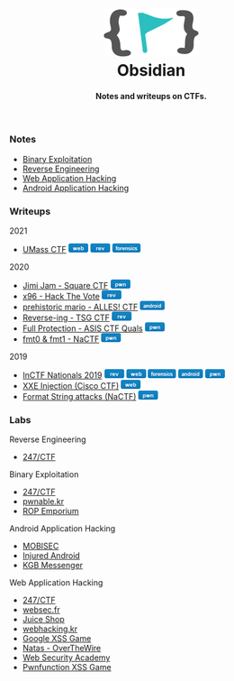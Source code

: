 <h1 align="center">
  <br>
  <a href="https://github.com/abhaynayar/obsidian"><img src="res/logo.png" alt="Arjun"></a>
  <br>
  Obsidian
  <br>
</h1>

<h4 align="center">Notes and writeups on CTFs.</h4>

<br>

### Notes

- [Binary Exploitation](notes/pwn.md)
- [Reverse Engineering](notes/rev.md)
- [Web Application Hacking](notes/web.md)
- [Android Application Hacking](notes/android.md)

### Writeups

2021

- [UMass CTF](writeups/2021/umass.md) ![](res/web.png) ![](res/rev.png) ![](res/forensics.png)

2020

- [Jimi Jam - Square CTF](writeups/2020/square.md) ![](res/pwn.png)
- [x96 - Hack The Vote](writeups/2020/hackthevote/x96.md) ![](res/rev.png)
- [prehistoric mario - ALLES! CTF](https://abhaynayar.com/writeups/alles.html) ![](res/android.png)
- [Reverse-ing - TSG CTF](https://abhaynayar.com/writeups/tsg.html) ![](res/rev.png)
- [Full Protection - ASIS CTF Quals](https://abhaynayar.com/writeups/asis.html) ![](res/pwn.png)
- [fmt0 & fmt1 - NaCTF](https://abhaynayar.com/writeups/nactf.html) ![](res/pwn.png)

2019

- [InCTF Nationals 2019](https://abhaynayar.com/writeups/inctf.html) ![](res/rev.png) ![](res/web.png) ![](res/forensics.png) ![](res/android.png) ![](res/pwn.png)
- [XXE Injection (Cisco CTF)](https://abhaynayar.com/writeups/cisco.html) ![](res/web.png)
- [Format String attacks (NaCTF)](https://abhaynayar.com/writeups/nactf.html) ![](res/pwn.png)

### Labs

Reverse Engineering

- [247/CTF](labs/rev/247ctf.md)

Binary Exploitation

- [247/CTF](labs/pwn/247ctf.md)
- [pwnable.kr](labs/pwn/pwnable-kr.md)
- [ROP Emporium](labs/pwn/rop-emp.md)

Android Application Hacking

- [MOBISEC](labs/mobile/mobisec)
- [Injured Android](labs/mobile/injured.md)
- [KGB Messenger](labs/mobile/kgb.md)

Web Application Hacking

- [247/CTF](labs/web/247ctf.md)
- [websec.fr](labs/web/websec-fr.md)
- [Juice Shop](labs/web/juice-shop.md)
- [webhacking.kr](labs/web/webhacking-kr)
- [Google XSS Game](labs/web/xss-game.md)
- [Natas - OverTheWire](labs/web/natas)
- [Web Security Academy](labs/web/portswigger)
- [Pwnfunction XSS Game](labs/web/pwnfn.md)
